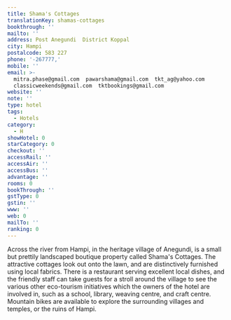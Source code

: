 ```yaml
---
title: Shama's Cottages
translationKey: shamas-cottages
bookthrough: ''
mailto: ''
address: Post Anegundi  District Koppal
city: Hampi
postalcode: 583 227
phone: '-267777,'
mobile: ''
email: >-
  mitra.phase@gmail.com  pawarshama@gmail.com  tkt_ag@yahoo.com 
  classicweekends@gmail.com  tktbookings@gmail.com
website: ''
note: ''
type: hotel
tags:
  - Hotels
category:
  - H
showHotel: 0
starCategory: 0
checkout: ''
accessRail: ''
accessAir: ''
accessBus: ''
advantage: ''
rooms: 0
bookThrough: ''
gstType: 0
gstin: ''
www: ''
web: 0
mailTo: ''
ranking: 0
---
```







Across the river from Hampi, in the heritage village of Anegundi, is a small but prettily landscaped boutique property called Shama's Cottages. The attractive cottages look out onto the lawn, and are distinctively furnished using local fabrics. There is a restaurant serving excellent local dishes, and the friendly staff can take guests for a stroll around the village to see the various other eco-tourism initiatives which the owners of the hotel are involved in, such as a school, library, weaving centre, and craft centre. Mountain bikes are available to explore the surrounding villages and temples, or the ruins of Hampi.